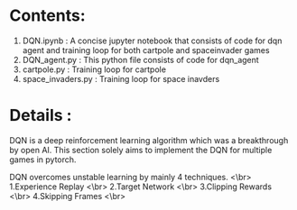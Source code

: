 # Contents:
1. DQN.ipynb :  A concise jupyter notebook that consists of code for dqn agent and training loop for both cartpole and spaceinvader games
2. DQN_agent.py :  This python file consists of code for dqn_agent
3. cartpole.py : Training loop for cartpole
4. space_invaders.py : Training loop for space inavders

# Details : 
DQN is a deep reinforcement learning algorithm which was a breakthrough by open AI. This section solely aims to implement the DQN for multiple games in pytorch.

DQN overcomes unstable learning by mainly 4 techniques. <\br>
  1.Experience Replay <\br>
  2.Target Network  <\br>
  3.Clipping Rewards <\br>
  4.Skipping Frames <\br>

